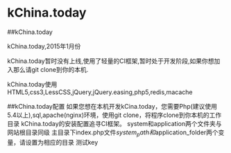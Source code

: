 kChina.today
=====
##kChina.today

kChina.today,2015年1月份

kChina.today暂时没有上线,使用了轻量的CI框架,暂时处于开发阶段,如果你想加入那么请git clone到你的本机.

kChina.today使用HTML5,css3,LessCSS,jQuery,jQuery.easing,php5,redis,macache

##kChina.today配置
如果您想在本机开发kCina.today，您需要Php(建议使用5.4以上),sql,apache(nginx)环境，使用git clone，将程序clone到你本机的工作目录
kChina.today的安装配置追寻CI框架。
system和application两个文件夹与网站根目录同级
主目录下index.php文件$system_path和$application_folder两个变量，请设置为相应的目录
测试key
